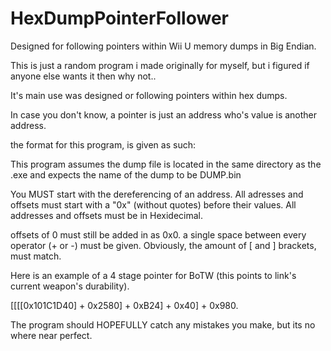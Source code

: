 # HexDumpPointerFollower
Designed for following pointers within Wii U memory dumps in Big Endian.


This is just a random program i made originally for myself, but i figured if anyone else wants it then why not..

It's main use was designed or following pointers within hex dumps.

In case you don't know, a pointer is just an address who's value is another address.


the format for this program, is given as such:

This program assumes the dump file is located in the same directory as the .exe and expects the name of the dump to be DUMP.bin

You MUST start with the dereferencing of an address.
All adresses and offsets must start with a "0x" (without quotes) before their values.
All addresses and offsets must be in Hexidecimal.

offsets of 0 must still be added in as 0x0.
a single space between every operator (+ or -) must be given.
Obviously, the amount of  [ and ] brackets, must match.

Here is an example of a 4 stage pointer for BoTW (this points to link's current weapon's durability).

[[[[0x101C1D40] + 0x2580] + 0xB24] + 0x40] + 0x980.

The program should HOPEFULLY catch any mistakes you make, but its no where near perfect.
